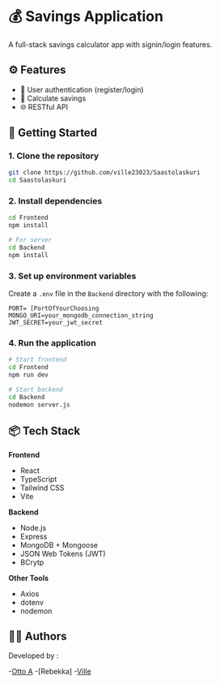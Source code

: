 # 💰 Savings Application

A full-stack savings calculator app with signin/login features. 


## ⚙️ Features

- 🔐 User authentication (register/login)  
- 💸 Calculate savings   
- 🌐 RESTful API  

## 🚀 Getting Started

### 1. Clone the repository

```bash
git clone https://github.com/ville23023/Saastolaskuri
cd Saastolaskuri
```

### 2. Install dependencies

```bash
cd Frontend
npm install

# For server
cd Backend
npm install
```

### 3. Set up environment variables

Create a `.env` file in the `Backend` directory with the following:

```
PORT= [PortOfYourChoosing
MONGO_URI=your_mongodb_connection_string
JWT_SECRET=your_jwt_secret
```

### 4. Run the application

```bash
# Start frontend
cd Frontend
npm run dev

# Start backend
cd Backend
nodemon server.js
```

## 📦 Tech Stack

**Frontend**

- React  
- TypeScript  
- Tailwind CSS  
- Vite  

**Backend**

- Node.js  
- Express  
- MongoDB + Mongoose  
- JSON Web Tokens (JWT)
- BCrytp

**Other Tools**

- Axios  
- dotenv  
- nodemon  


## 👨‍💻 Authors

Developed by :

 -[Otto A](https://github.com/OAnsaharju)
 -[Rebekka]
 -[Ville](https://github.com/ville23023)
